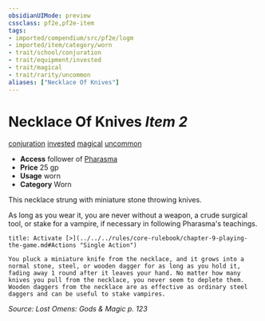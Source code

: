 ```yaml
---
obsidianUIMode: preview
cssclass: pf2e,pf2e-item
tags:
- imported/compendium/src/pf2e/logm
- imported/item/category/worn
- trait/school/conjuration
- trait/equipment/invested
- trait/magical
- trait/rarity/uncommon
aliases: ["Necklace Of Knives"]
---
```

# Necklace Of Knives *Item 2*  
[conjuration](conjuration.md)  [invested](invested.md)  [magical](magical.md)  [uncommon](uncommon.md)  

- **Access** follower of [Pharasma](../../setting/deities/pharasma.md)
- **Price** 25 gp
- **Usage** worn
- **Category** Worn

This necklace strung with miniature stone throwing knives.

As long as you wear it, you are never without a weapon, a crude surgical tool, or stake for a vampire, if necessary in following Pharasma's teachings.

```ad-embed-ability
title: Activate [>](../../../rules/core-rulebook/chapter-9-playing-the-game.md#Actions "Single Action")

You pluck a miniature knife from the necklace, and it grows into a normal stone, steel, or wooden dagger for as long as you hold it, fading away 1 round after it leaves your hand. No matter how many knives you pull from the necklace, you never seem to deplete them. Wooden daggers from the necklace are as effective as ordinary steel daggers and can be useful to stake vampires.
```

*Source: Lost Omens: Gods & Magic p. 123*
